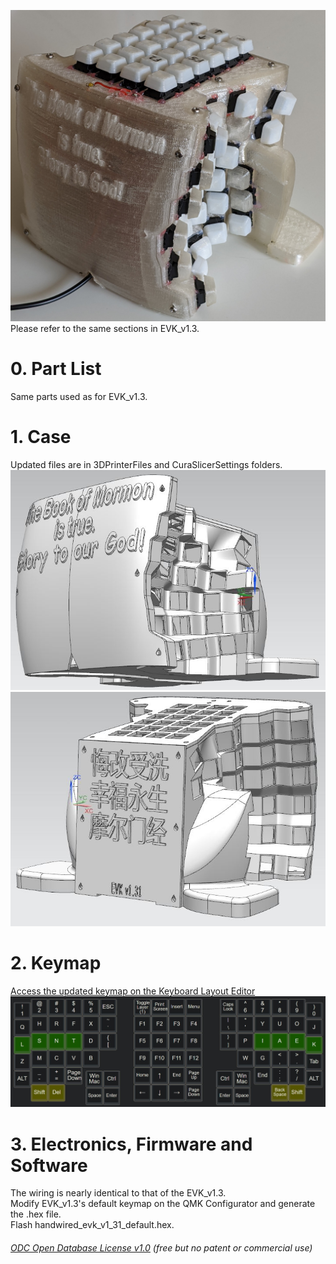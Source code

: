 ![](Keyboard1.jpg)  
Please refer to the same sections in EVK_v1.3.
# 0. Part List  
Same parts used as for EVK_v1.3.

# 1. Case  
Updated files are in 3DPrinterFiles and CuraSlicerSettings folders.    
![](Case0.jpg)
![](Case1.jpg)

# 2. Keymap 
[Access the updated keymap on the Keyboard Layout Editor](http://www.keyboard-layout-editor.com/#/gists/2fc38dca845ec5f253bac7c052df82da) 
![](KeyMapLayer0.JPG)

# 3. Electronics, Firmware and Software 
The wiring is nearly identical to that of the EVK_v1.3.  
Modify EVK_v1.3's default keymap on the QMK Configurator and generate the .hex file.  
Flash handwired_evk_v1_31_default.hex.  



###### [ODC Open Database License v1.0](https://choosealicense.com/appendix/)  (free but no patent or commercial use)
